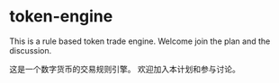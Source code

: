 # token-engine


This is a rule based token trade engine.
Welcome join the plan and the discussion.


这是一个数字货币的交易规则引擎。
欢迎加入本计划和参与讨论。


